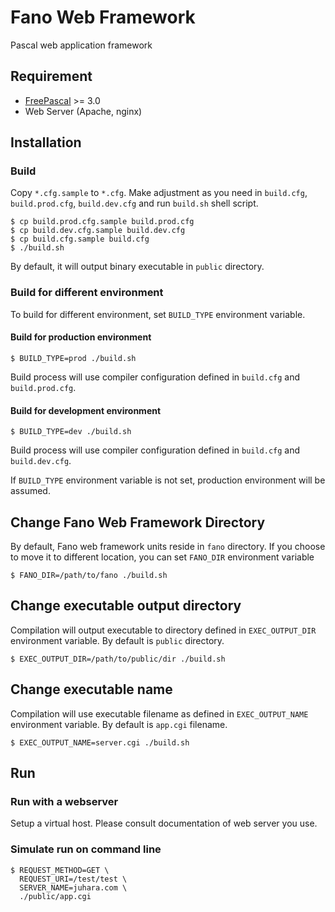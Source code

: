 # Fano Web Framework

Pascal web application framework

## Requirement

- [FreePascal](https://www.freepascal.org/) >= 3.0
- Web Server (Apache, nginx)

## Installation

### Build

Copy `*.cfg.sample` to `*.cfg`. Make adjustment as you need in
`build.cfg`, `build.prod.cfg`, `build.dev.cfg` and run `build.sh` shell script.

    $ cp build.prod.cfg.sample build.prod.cfg
    $ cp build.dev.cfg.sample build.dev.cfg
    $ cp build.cfg.sample build.cfg
    $ ./build.sh

By default, it will output binary executable in `public` directory.

### Build for different environment

To build for different environment, set `BUILD_TYPE` environment variable.

#### Build for production environment

    $ BUILD_TYPE=prod ./build.sh

Build process will use compiler configuration defined in `build.cfg` and `build.prod.cfg`.

#### Build for development environment

    $ BUILD_TYPE=dev ./build.sh

Build process will use compiler configuration defined in `build.cfg` and `build.dev.cfg`.

If `BUILD_TYPE` environment variable is not set, production environment will be assumed.

## Change Fano Web Framework Directory

By default, Fano web framework units reside in `fano` directory. If you choose
to move it to different location, you can set `FANO_DIR` environment variable

    $ FANO_DIR=/path/to/fano ./build.sh

## Change executable output directory

Compilation will output executable to directory defined in `EXEC_OUTPUT_DIR`
environment variable. By default is `public` directory.

    $ EXEC_OUTPUT_DIR=/path/to/public/dir ./build.sh

## Change executable name

Compilation will use executable filename as defined in `EXEC_OUTPUT_NAME`
environment variable. By default is `app.cgi` filename.

    $ EXEC_OUTPUT_NAME=server.cgi ./build.sh

## Run

### Run with a webserver

Setup a virtual host. Please consult documentation of web server you use.

### Simulate run on command line

    $ REQUEST_METHOD=GET \
      REQUEST_URI=/test/test \
      SERVER_NAME=juhara.com \
      ./public/app.cgi

